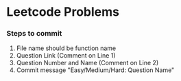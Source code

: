 # Leetcode Problems

### Steps to commit
1. File name should be function name
2. Question Link (Comment on Line 1)
3. Question Number and Name (Comment on Line 2)
4. Commit message "Easy/Medium/Hard: Question Name"

